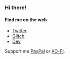 ### Hi there!

#### Find me on the web

- [Twitter](https://twitter.com/marcelrojas2k)
- [Glitch](https://www.glitch.com/@marcelrojas)
- [Dev](https://dev.to/marcelrojas2k)

Support me [PayPal](https://www.paypal.me/marcelrojas2k) or [KO-FI](https://ko-fi.com/marcelrojas).
